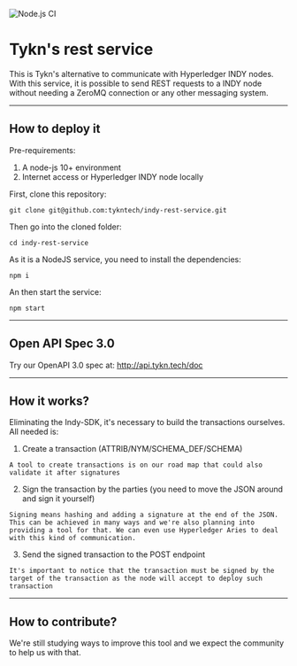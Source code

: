 ![Node.js CI](https://github.com/tykntech/indy-rest-service/workflows/Node.js%20CI/badge.svg?branch=master)

# Tykn's rest service

This is Tykn's alternative to communicate with Hyperledger INDY nodes. With this service, it is possible to send REST requests to a INDY node without needing a ZeroMQ connection or any other messaging system.

---
## How to deploy it

Pre-requirements:
1. A node-js 10+ environment
2. Internet access or Hyperledger INDY node locally

First, clone this repository:
```
git clone git@github.com:tykntech/indy-rest-service.git
```

Then go into the cloned folder:
```
cd indy-rest-service
```

As it is a NodeJS service, you need to install the dependencies:
```
npm i
```

An then start the service:
```
npm start
```
---
## Open API Spec 3.0

Try our OpenAPI 3.0 spec at: http://api.tykn.tech/doc

---
## How it works?

Eliminating the Indy-SDK, it's necessary to build the transactions ourselves. All needed is: 
1. Create a transaction (ATTRIB/NYM/SCHEMA_DEF/SCHEMA)
```
A tool to create transactions is on our road map that could also validate it after signatures
```
2. Sign the transaction by the parties (you need to move the JSON around and sign it yourself)
```
Signing means hashing and adding a signature at the end of the JSON. This can be achieved in many ways and we're also planning into providing a tool for that. We can even use Hyperledger Aries to deal with this kind of communication.
```
3. Send the signed transaction to the POST endpoint
```
It's important to notice that the transaction must be signed by the target of the transaction as the node will accept to deploy such transaction
```
---
## How to contribute?

We're still studying ways to improve this tool and we expect the community to help us with that.